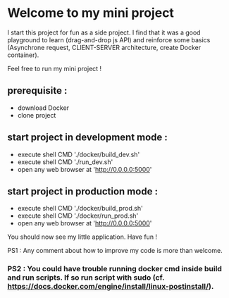 # Welcome to my mini project

I start this project for fun as a side project. I find that it was a good playground to learn (drag-and-drop js API) and reinforce some basics (Asynchrone request, CLIENT-SERVER architecture, create Docker container).

Feel free to run my mini project !

## prerequisite :

* download Docker
* clone project

## start project in development mode :

* execute shell CMD './docker/build_dev.sh'
* execute shell CMD './run_dev.sh'
* open any web browser at 'http://0.0.0.0:5000'

## start project in production mode :

* execute shell CMD './docker/build_prod.sh'
* execute shell CMD './docker/run_prod.sh'
* open any web browser at 'http://0.0.0.0:5000'

You should now see my little application.
Have fun !

PS1 : Any comment about how to improve my code is more than welcome.

### PS2 : You could have trouble running docker cmd inside build and run scripts. If so run script with sudo (cf. https://docs.docker.com/engine/install/linux-postinstall/).